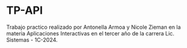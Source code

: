 # TP-API

Trabajo practico realizado por Antonella Armoa y Nicole Zieman en la materia Aplicaciones Interactivas en el tercer año de la carrera Lic. Sistemas - 1C-2024.
